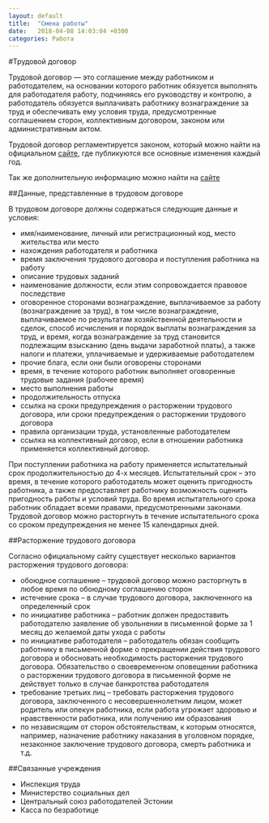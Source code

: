 ```yaml
---
layout: default
title:  "Смена работы"
date:   2018-04-08 14:03:04 +0300
categories: Работа
---
```


#Трудовой договор

Трудовой договор — это соглашение между работником и работодателем, на основании которого работник обязуется выполнять для работодателя работу, подчиняясь его руководству и контролю, а работодатель обязуется выплачивать работнику вознаграждение за труд и обеспечивать ему условия труда, предусмотренные соглашением сторон, коллективным договором, законом или административным актом.

Трудовой договор регламентируется законом, который можно найти на официальном [сайте](https://www.juristaitab.ee/ru/zakonodatelstvo/zakon-o-trudovom-dogovore), где публикуются все основные изменения каждый год.

Так же дополнительную информацию можно найти на [сайте](https://www.eesti.ee/ru/rabota-i-trudovye-otnosenia/osnovy-raboty/trudovoj-dogovor/)

##Данные, представленные в трудовом договоре

В трудовом договоре должны содержаться следующие данные и условия:

* имя/наименование, личный или регистрационный код, место жительства или место
* нахождения работодателя и работника
* время заключения трудового договора и поступления работника на работу
* описание трудовых заданий
* наименование должности, если этим сопровождается правовое последствие
* оговоренное сторонами вознаграждение, выплачиваемое за работу (вознаграждение за труд), в том числе вознаграждение, выплачиваемое по результатам хозяйственной деятельности и сделок, способ исчисления и порядок выплаты вознаграждения за труд, и время, когда вознаграждение за труд становится подлежащим взысканию (день выдачи заработной платы), а также налоги и платежи, уплачиваемые и удерживаемые работодателем
* прочие блага, если они были оговорены сторонами
* время, в течение которого работник выполняет оговоренные трудовые задания (рабочее время)
* место выполнения работы
* продолжительность отпуска
* ссылка на сроки предупреждения о расторжении трудового договора, или сроки предупреждения о расторжении трудового договора
* правила организации труда, установленные работодателем
* ссылка на коллективный договор, если в отношении работника применяется коллективный договор.

При поступлении работника на работу применяется испытательный срок продолжительностью до 4-х месяцев. Испытательный срок – это время, в течение которого работодатель может оценить пригодность работника, а также предоставляет работнику возможность оценить пригодность работы и условий труда. Во время испытательного срока работник обладает всеми правами, предусмотренными законами. Трудовой договор можно расторгнуть в течение испытательного срока со сроком предупреждения не менее 15 календарных дней.

##Расторжение трудового договора

Согласно официальному сайту существует несколько вариантов расторжения трудового договора:

* обоюдное соглашение – трудовой договор можно расторгнуть в любое время по обоюдному соглашению сторон
* истечение срока – в случае трудового договора, заключенного на определенный срок
* по инициативе работника – работник должен предоставить работодателю заявление об увольнении в письменной форме за 1 месяц до желаемой даты ухода с работы
* по инициативе работодателя – работодатель обязан сообщить работнику в письменной форме о прекращении действия трудового договора и обосновать необходимость расторжения трудового договора. Обязательство о своевременном оповещении работника о расторжении трудового договора в письменной форме не действует только в случае банкротства работодателя
* требование третьих лиц – требовать расторжения трудового договора, заключенного с несовершеннолетним лицом, может родитель или опекун работника, если работа угрожает здоровью и нравственности работника, или получению им образования
* по независящим от сторон обстоятельствам, к которым относятся, например, назначение работнику наказания в уголовном порядке, незаконное заключение трудового договора, смерть работника и т.д.

##Связанные учреждения

* Инспекция труда
* Министерствo социальных дел
* Центральный союз работодателей Эстонии
* Касса по безработице